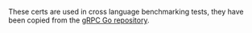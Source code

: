 These certs are used in cross language benchmarking tests, they have been copied
from the [gRPC Go repository](https://github.com/grpc/grpc-go/tree/master/testdata).
